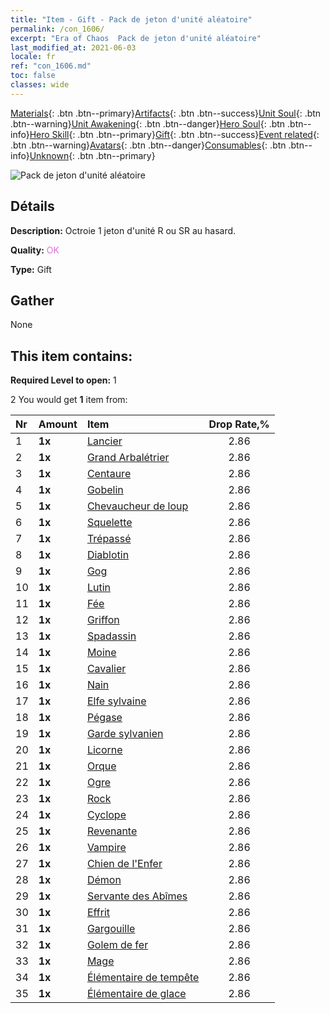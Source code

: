 ```yaml
---
title: "Item - Gift - Pack de jeton d'unité aléatoire"
permalink: /con_1606/
excerpt: "Era of Chaos  Pack de jeton d'unité aléatoire"
last_modified_at: 2021-06-03
locale: fr
ref: "con_1606.md"
toc: false
classes: wide
---
```

 [Materials](/ItemsFR/){: .btn .btn--primary}[Artifacts](/ItemsFR/Artifacts/){: .btn .btn--success}[Unit Soul](/ItemsFR/UnitSoul/){: .btn .btn--warning}[Unit Awakening](/ItemsFR/UnitAwakening/){: .btn .btn--danger}[Hero Soul](/ItemsFR/HeroSoul/){: .btn .btn--info}[Hero Skill](/ItemsFR/HeroSkill/){: .btn .btn--primary}[Gift](/ItemsFR/Gift/){: .btn .btn--success}[Event related](/ItemsFR/Events/){: .btn .btn--warning}[Avatars](/ItemsFR/Avatars/){: .btn .btn--danger}[Consumables](/ItemsFR/Consumables/){: .btn .btn--info}[Unknown](/ItemsFR/Unknown/){: .btn .btn--primary}

 ![Pack de jeton d'unité aléatoire](/images/t/i_907222.png)

## Détails
 **Description:** Octroie 1 jeton d'unité R ou SR au hasard.

 **Quality:** <span style="color: #DA70D6">OK</span>

 **Type:** Gift

## Gather

  None

## This item contains:

 **Required Level to open:** 1

 2 You would get **1** item  from:

  | Nr | Amount |     Item    | Drop Rate,% |
  |:---|:-------|:------------|:---------:|
  | 1 |  **1x** | [Lancier](/ItemsFR/unt_190/) | 2.86 | 
  | 2 |  **1x** | [Grand Arbalétrier](/ItemsFR/unt_191/) | 2.86 | 
  | 3 |  **1x** | [Centaure](/ItemsFR/unt_199/) | 2.86 | 
  | 4 |  **1x** | [Gobelin](/ItemsFR/unt_217/) | 2.86 | 
  | 5 |  **1x** | [Chevaucheur de loup](/ItemsFR/unt_218/) | 2.86 | 
  | 6 |  **1x** | [Squelette](/ItemsFR/unt_208/) | 2.86 | 
  | 7 |  **1x** | [Trépassé](/ItemsFR/unt_209/) | 2.86 | 
  | 8 |  **1x** | [Diablotin](/ItemsFR/unt_226/) | 2.86 | 
  | 9 |  **1x** | [Gog](/ItemsFR/unt_227/) | 2.86 | 
  | 10 |  **1x** | [Lutin](/ItemsFR/unt_235/) | 2.86 | 
  | 11 |  **1x** | [Fée](/ItemsFR/unt_262/) | 2.86 | 
  | 12 |  **1x** | [Griffon](/ItemsFR/unt_192/) | 2.86 | 
  | 13 |  **1x** | [Spadassin](/ItemsFR/unt_193/) | 2.86 | 
  | 14 |  **1x** | [Moine](/ItemsFR/unt_194/) | 2.86 | 
  | 15 |  **1x** | [Cavalier ](/ItemsFR/unt_195/) | 2.86 | 
  | 16 |  **1x** | [Nain](/ItemsFR/unt_200/) | 2.86 | 
  | 17 |  **1x** | [Elfe sylvaine](/ItemsFR/unt_201/) | 2.86 | 
  | 18 |  **1x** | [Pégase](/ItemsFR/unt_202/) | 2.86 | 
  | 19 |  **1x** | [Garde sylvanien](/ItemsFR/unt_203/) | 2.86 | 
  | 20 |  **1x** | [Licorne](/ItemsFR/unt_204/) | 2.86 | 
  | 21 |  **1x** | [Orque](/ItemsFR/unt_219/) | 2.86 | 
  | 22 |  **1x** | [Ogre](/ItemsFR/unt_220/) | 2.86 | 
  | 23 |  **1x** | [Rock](/ItemsFR/unt_221/) | 2.86 | 
  | 24 |  **1x** | [Cyclope](/ItemsFR/unt_222/) | 2.86 | 
  | 25 |  **1x** | [Revenante](/ItemsFR/unt_210/) | 2.86 | 
  | 26 |  **1x** | [Vampire](/ItemsFR/unt_211/) | 2.86 | 
  | 27 |  **1x** | [Chien de l'Enfer](/ItemsFR/unt_228/) | 2.86 | 
  | 28 |  **1x** | [Démon](/ItemsFR/unt_229/) | 2.86 | 
  | 29 |  **1x** | [Servante des Abîmes](/ItemsFR/unt_230/) | 2.86 | 
  | 30 |  **1x** | [Effrit](/ItemsFR/unt_231/) | 2.86 | 
  | 31 |  **1x** | [Gargouille](/ItemsFR/unt_236/) | 2.86 | 
  | 32 |  **1x** | [Golem de fer](/ItemsFR/unt_237/) | 2.86 | 
  | 33 |  **1x** | [Mage](/ItemsFR/unt_238/) | 2.86 | 
  | 34 |  **1x** | [Élémentaire de tempête](/ItemsFR/unt_263/) | 2.86 | 
  | 35 |  **1x** | [Élémentaire de glace](/ItemsFR/unt_264/) | 2.86 | 
